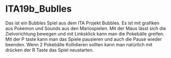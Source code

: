 # ITA19b_Bublles
Das ist ein Bubbles Spiel aus dem ITA Projekt Bubbles.
Es ist mit grafiken aus Pokemon und Sounds aus den Mariospielen.
Mit der Maus lässt sich die Zielvorichtung bewegen und mit Linksklick kann man die Pokebälle greifen.
Mit der P taste kann man das Spiele pausieren und auch die Pause wieder beenden.
Wenn 2 Pokebälle Kollidieren sollten kann man natürlich mit drücken der R Taste das Spiel neustarten.
